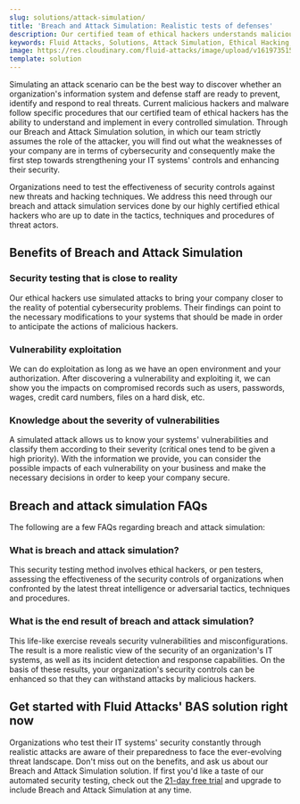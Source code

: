```yaml
---
slug: solutions/attack-simulation/
title: 'Breach and Attack Simulation: Realistic tests of defenses'
description: Our certified team of ethical hackers understands malicious intentions and knows how to perform simulated attacks to assess your IT systems' security.
keywords: Fluid Attacks, Solutions, Attack Simulation, Ethical Hacking, Cyberattack, Security, Vulnerability
image: https://res.cloudinary.com/fluid-attacks/image/upload/v1619735154/airs/solutions/solution-attack-simulation_asqzhr.webp
template: solution
---
```


Simulating an attack scenario can be the best way
to discover whether an organization's information system
and defense staff
are ready to prevent, identify and respond to real threats.
Current malicious hackers and malware follow specific procedures
that our certified team of ethical hackers has the ability to understand
and implement in every controlled simulation.
Through our Breach and Attack Simulation solution,
in which our team strictly assumes the role of the attacker,
you will find out what the weaknesses of your company are
in terms of cybersecurity
and consequently make the first step
towards strengthening your IT systems' controls
and enhancing their security.

Organizations need to test the effectiveness of security controls
against new threats and hacking techniques.
We address this need
through our breach and attack simulation services
done by our highly certified ethical hackers
who are up to date in the tactics,
techniques and procedures of threat actors.

<div class="tc">

## Benefits of Breach and Attack Simulation

</div>

<div class="flex flex-wrap justify-center items-center">

<div class="sect2">

### Security testing that is close to reality

Our ethical hackers use simulated attacks
to bring your company closer to the reality
of potential cybersecurity problems.
Their findings can point to the necessary modifications to your systems
that should be made
in order to anticipate the actions of malicious hackers.

</div>

<div class="sect2">

### Vulnerability exploitation

We can do exploitation
as long as we have an open environment
and your authorization.
After discovering a vulnerability and exploiting it,
we can show you the impacts on compromised records
such as users, passwords, wages, credit card numbers,
files on a hard disk, etc.

</div>

<div class="sect2">

### Knowledge about the severity of vulnerabilities

A simulated attack allows us to know your systems' vulnerabilities
and classify them according to their severity
(critical ones tend to be given a high priority).
With the information we provide,
you can consider the possible impacts
of each vulnerability on your business
and make the necessary decisions
in order to keep your company secure.

</div>

</div>

## Breach and attack simulation FAQs

The following are a few FAQs regarding breach and attack simulation:

### What is breach and attack simulation?

This security testing method involves ethical hackers,
or pen testers,
assessing the effectiveness of the security controls of organizations
when confronted by the latest threat intelligence or adversarial tactics,
techniques and procedures.

### What is the end result of breach and attack simulation?

This life-like exercise reveals security vulnerabilities
and misconfigurations.
The result is a more realistic view
of the security of an organization's IT systems,
as well as its incident detection and response capabilities.
On the basis of these results,
your organization's security controls can be enhanced
so that they can withstand attacks by malicious hackers.

## Get started with Fluid Attacks' BAS solution right now

Organizations who test their IT systems' security constantly
through realistic attacks
are aware of their preparedness
to face the ever-evolving threat landscape.
Don't miss out on the benefits,
and ask us about our Breach and Attack Simulation solution.
If first you'd like a taste of our automated security testing,
check out the [21-day free trial](../../free-trial/)
and upgrade to include Breach and Attack Simulation at any time.
